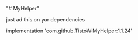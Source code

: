 "# MyHelper" 


just ad this on yur dependencies

implementation 'com.github.TistoW:MyHelper:1.1.24'
